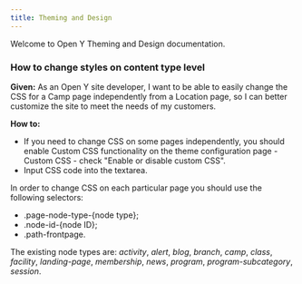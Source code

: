 ```yaml
---
title: Theming and Design
---
```


Welcome to Open Y Theming and Design documentation.

### How to change styles on content type level

**Given:**
As an Open Y site developer, I want to be able to easily change the CSS for a Camp page
independently from a Location page, so I can better customize the site to meet the needs of my customers.

**How to:**
- If you need to change CSS on some pages independently, you should enable Custom CSS functionality on
the theme configuration page - Custom CSS - check "Enable or disable custom CSS".
- Input CSS code into the textarea.

In order to change CSS on each particular page you should use the following selectors:
- .page-node-type-{node type};
- .node-id-{node ID};
- .path-frontpage.

The existing node types are: _activity_, _alert_, _blog_, _branch_, _camp_, _class_, _facility_, _landing-page_, _membership_, _news_, _program_, _program-subcategory_, _session_.
